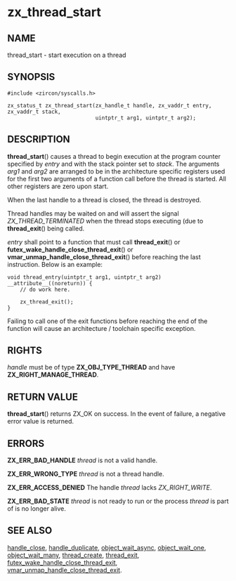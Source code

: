 # zx_thread_start

## NAME

<!-- Updated by scripts/update-docs-from-abigen, do not edit this section manually. -->

thread_start - start execution on a thread

## SYNOPSIS

```
#include <zircon/syscalls.h>

zx_status_t zx_thread_start(zx_handle_t handle, zx_vaddr_t entry, zx_vaddr_t stack,
                            uintptr_t arg1, uintptr_t arg2);
```

## DESCRIPTION

**thread_start**() causes a thread to begin execution at the program
counter specified by *entry* and with the stack pointer set to *stack*.
The arguments *arg1* and *arg2* are arranged to be in the architecture
specific registers used for the first two arguments of a function call
before the thread is started.  All other registers are zero upon start.

When the last handle to a thread is closed, the thread is destroyed.

Thread handles may be waited on and will assert the signal
*ZX_THREAD_TERMINATED* when the thread stops executing (due to
**thread_exit**() being called.

*entry* shall point to a function that must call **thread_exit**() or
**futex_wake_handle_close_thread_exit**() or
**vmar_unmap_handle_close_thread_exit**() before reaching the last
instruction. Below is an example:

```
void thread_entry(uintptr_t arg1, uintptr_t arg2) __attribute__((noreturn)) {
	// do work here.

	zx_thread_exit();
}
```

Failing to call one of the exit functions before reaching the end of
the function will cause an architecture / toolchain specific exception.

## RIGHTS

<!-- Updated by scripts/update-docs-from-abigen, do not edit this section manually. -->

*handle* must be of type **ZX_OBJ_TYPE_THREAD** and have **ZX_RIGHT_MANAGE_THREAD**.

## RETURN VALUE

**thread_start**() returns ZX_OK on success.
In the event of failure, a negative error value is returned.

## ERRORS

**ZX_ERR_BAD_HANDLE**  *thread* is not a valid handle.

**ZX_ERR_WRONG_TYPE**  *thread* is not a thread handle.

**ZX_ERR_ACCESS_DENIED**  The handle *thread* lacks *ZX_RIGHT_WRITE*.

**ZX_ERR_BAD_STATE**  *thread* is not ready to run or the process *thread*
is part of is no longer alive.

## SEE ALSO

[handle_close](handle_close.md),
[handle_duplicate](handle_duplicate.md),
[object_wait_async](object_wait_async.md),
[object_wait_one](object_wait_one.md),
[object_wait_many](object_wait_many.md),
[thread_create](thread_create.md),
[thread_exit](thread_exit.md),
[futex_wake_handle_close_thread_exit](futex_wake_handle_close_thread_exit.md),
[vmar_unmap_handle_close_thread_exit](vmar_unmap_handle_close_thread_exit.md).
